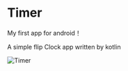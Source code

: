 # Timer

My first app for android！

A simple flip Clock app written by kotlin

![Timer](https://user-images.githubusercontent.com/60428924/137616924-836032dd-bb17-4d54-a01d-1331e2f69e60.jpg)
